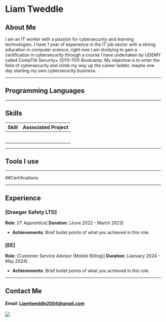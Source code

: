 # Liam Tweddle


## About Me
I am an IT worker with a passion for cybersecurity and learning technologies. I have 1 year of experience in the IT job sector with a strong education in computer science, right now I am studying to gain a certification in cybersecurity through a course I have undertaken by UDEMY called CompTIA Security+ (SY0-701) Bootcamp. My objective is to enter the field of cybersecurity and climb my way up the career ladder, maybe one day starting my own cybersecurity business.

---
## Programming Languages


---



## Skills
                
| Skill                                         | Associated Project         |
|-----------------------------------------------|----------------------------|
|                                               |                            |
|                                               |                            |
|                                               |                            |
|                                               |                            |
|                                               |                            |
|                                               |                            |

---


## Tools I use




---

##Certifications


---


## Experience

### [Draeger Safety LTD]
**Role**: [IT Apprentice]
**Duration**: [June 2022 - March 2023]
- **Achievements**: Brief bullet points of what you achieved in this role.

### [EE]
**Role**: [Customer Service Advisor (Mobile Billing)]
**Duration**: [January 2024 - May 2024]
- **Achievements**: Brief bullet points of what you achieved in this role.

---

## Contact Me
#### *Email:* Liamtweddle2004@gmail.com
<a href="https://www.linkedin.com/in/liam-tweddle-965b24272/"><img src="https://img.shields.io/badge/-LinkedIn-0072b1?&style=for-the-badge&logo=linkedin&logoColor=white" /></a> <br>



